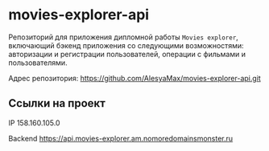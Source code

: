 # movies-explorer-api

Репозиторий для приложения дипломной работы `Movies explorer`, включающий бэкенд приложения со следующими возможностями: авторизации и регистрации пользователей, операции с фильмами и пользователями.

Адрес репозитория: https://github.com/AlesyaMax/movies-explorer-api.git

## Ссылки на проект

IP 158.160.105.0

Backend https://api.movies-explorer.am.nomoredomainsmonster.ru
